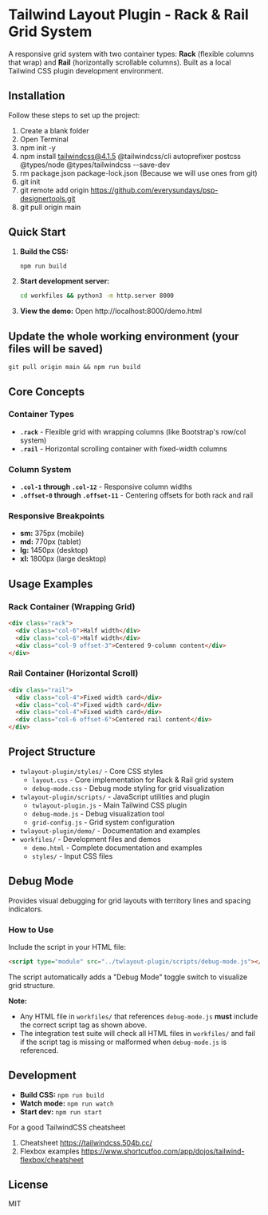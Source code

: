 # Tailwind Layout Plugin - Rack & Rail Grid System

A responsive grid system with two container types: **Rack** (flexible columns that wrap) and **Rail** (horizontally scrollable columns). Built as a local Tailwind CSS plugin development environment.

## Installation

Follow these steps to set up the project:

1. Create a blank folder
2. Open Terminal
3. npm init -y
4. npm install tailwindcss@4.1.5 @tailwindcss/cli autoprefixer postcss @types/node @types/tailwindcss --save-dev
5. rm package.json package-lock.json
   (Because we will use ones from git)
6. git init
7. git remote add origin https://github.com/everysundays/psp-designertools.git
8. git pull origin main


## Quick Start

1. **Build the CSS:**
   ```bash
   npm run build
   ```

2. **Start development server:**
   ```bash
   cd workfiles && python3 -m http.server 8000
   ```

3. **View the demo:** Open http://localhost:8000/demo.html

## Update the whole working environment (your files will be saved)

```
git pull origin main && npm run build
```

## Core Concepts

### Container Types
- **`.rack`** - Flexible grid with wrapping columns (like Bootstrap's row/col system)
- **`.rail`** - Horizontal scrolling container with fixed-width columns

### Column System
- **`.col-1` through `.col-12`** - Responsive column widths
- **`.offset-0` through `.offset-11`** - Centering offsets for both rack and rail

### Responsive Breakpoints
- **sm:** 375px (mobile)
- **md:** 770px (tablet) 
- **lg:** 1450px (desktop)
- **xl:** 1800px (large desktop)

## Usage Examples

### Rack Container (Wrapping Grid)
```html
<div class="rack">
  <div class="col-6">Half width</div>
  <div class="col-6">Half width</div>
  <div class="col-9 offset-3">Centered 9-column content</div>
</div>
```

### Rail Container (Horizontal Scroll)
```html
<div class="rail">
  <div class="col-4">Fixed width card</div>
  <div class="col-4">Fixed width card</div>
  <div class="col-4">Fixed width card</div>
  <div class="col-6 offset-6">Centered rail content</div>
</div>
```

## Project Structure

- `twlayout-plugin/styles/` - Core CSS styles
  - `layout.css` - Core implementation for Rack & Rail grid system
  - `debug-mode.css` - Debug mode styling for grid visualization
- `twlayout-plugin/scripts/` - JavaScript utilities and plugin
  - `twlayout-plugin.js` - Main Tailwind CSS plugin
  - `debug-mode.js` - Debug visualization tool
  - `grid-config.js` - Grid system configuration
- `twlayout-plugin/demo/` - Documentation and examples
- `workfiles/` - Development files and demos
  - `demo.html` - Complete documentation and examples
  - `styles/` - Input CSS files

## Debug Mode

Provides visual debugging for grid layouts with territory lines and spacing indicators.

### How to Use

Include the script in your HTML file:
```html
<script type="module" src="../twlayout-plugin/scripts/debug-mode.js"></script>
```
The script automatically adds a "Debug Mode" toggle switch to visualize grid structure.

**Note:**
- Any HTML file in `workfiles/` that references `debug-mode.js` **must** include the correct script tag as shown above.
- The integration test suite will check all HTML files in `workfiles/` and fail if the script tag is missing or malformed when `debug-mode.js` is referenced.

## Development

- **Build CSS:** `npm run build`
- **Watch mode:** `npm run watch` 
- **Start dev:** `npm run start`

For a good TailwindCSS cheatsheet
1. Cheatsheet https://tailwindcss.504b.cc/
2. Flexbox examples https://www.shortcutfoo.com/app/dojos/tailwind-flexbox/cheatsheet

## License
MIT

